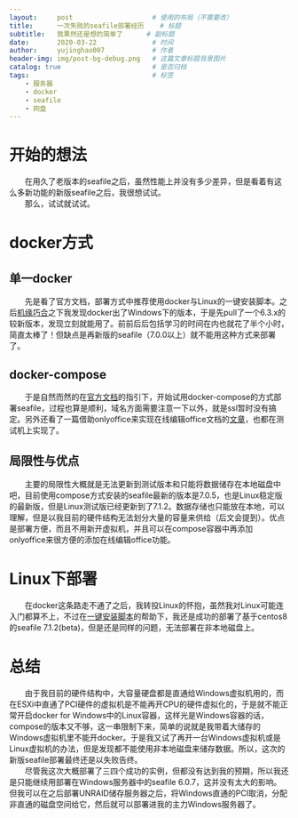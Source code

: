 ```yaml
---
layout:     post   				    # 使用的布局（不需要改）
title:      一次失败的seafile部署经历	# 标题 
subtitle:   我果然还是想的简单了		# 副标题
date:       2020-03-22 				# 时间
author:     yujinghao007 			# 作者
header-img: img/post-bg-debug.png 	# 这篇文章标题背景图片
catalog: true 						# 是否归档
tags:								# 标签
    - 服务器
    - docker
    - seafile
    - 网盘
---
```


# 开始的想法
&emsp;&emsp;在用久了老版本的seafile之后，虽然性能上并没有多少差异，但是看着有这么多新功能的新版seafile之后，我很想试试。  
&emsp;&emsp;那么，试试就试试。
# docker方式
## 单一docker
&emsp;&emsp;先是看了官方文档，部署方式中推荐使用docker与Linux的一键安装脚本。之后[机缘巧合](https://zhuanlan.zhihu.com/p/55655106)之下我发现docker出了Windows下的版本，于是先pull了一个6.3.x的较新版本，发现立刻就能用了。前前后后包括学习的时间在内也就花了半个小时，简直太棒了！但缺点是再新版的seafile（7.0.0以上）就不能用这种方式来部署了。
## docker-compose
&emsp;&emsp;于是自然而然的在[官方文档](https://cloud.seafile.com/published/seafile-manual-cn/docker/%E7%94%A8Docker%E9%83%A8%E7%BD%B2Seafile.md#user-content-%E5%AE%89%E8%A3%85%20docker-compose)的指引下，开始试用docker-compose的方式部署seafile，过程也算是顺利，域名方面需要注意一下以外，就是ssl暂时没有搞定。另外还看了一篇借助onlyoffice来实现在线编辑office文档的[文章](https://blog.csdn.net/s7799653/article/details/95346992)，也都在测试机上实现了。
## 局限性与优点
&emsp;&emsp;主要的局限性大概就是无法更新到测试版本和只能将数据储存在本地磁盘中吧，目前使用compose方式安装的seafile最新的版本是7.0.5，也是Linux稳定版的最新版，但是Linux测试版已经更新到了7.1.2。数据存储也只能放在本地，可以理解，但是以我目前的硬件结构无法划分大量的容量来供给（后文会提到）。优点是部署方便，而且不用新开虚拟机，并且可以在compose容器中再添加onlyoffice来很方便的添加在线编辑office功能。
# Linux下部署
&emsp;&emsp;在docker这条路走不通了之后，我转投Linux的怀抱，虽然我对Linux可能连入门都算不上，不过在[一键安装脚本](https://github.com/haiwen/seafile-server-installer-cn)的帮助下，我还是成功的部署了基于centos8的seafile 7.1.2(beta)，但是还是同样的问题，无法部署在非本地磁盘上。
# 总结
&emsp;&emsp;由于我目前的硬件结构中，大容量硬盘都是直通给Windows虚拟机用的，而在ESXi中直通了PCI硬件的虚拟机是不能再开CPU的硬件虚拟化的，于是就不能正常开启docker for Windows中的Linux容器，这样光是Windows容器的话，compose的版本又不够，这一串限制下来，简单的说就是我带着大储存的Windows虚拟机里不能开docker。于是我又试了再开一台Windows虚拟机或是Linux虚拟机的办法，但是发现都不能使用非本地磁盘来储存数据。所以，这次的新版seafile部署最终还是以失败告终。  
&emsp;&emsp;尽管我这次大概部署了三四个成功的实例，但都没有达到我的预期，所以我还是只能继续用部署在Windows服务器中的seafile 6.0.7，这并没有太大的影响。但我可以在之后部署UNRAID储存服务器之后，将Windows直通的PCI取消，分配非直通的磁盘空间给它，然后就可以部署进我的主力Windows服务器了。